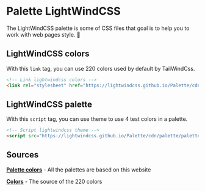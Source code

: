 # Palette LightWindCSS

The LightWindCSS palette is some of CSS files that goal is to help you to work with web pages style. 🎨

## LightWindCSS colors

With this `link` tag, you can use 220 colors used by default by TailWindCss.

```html
<!-- Link lightwindcss colors -->
<link rel="stylesheet" href="https://lightwindcss.github.io/Palette/cdn/colors.css">
```

## LightWindCSS palette

With this `script` tag, you can use theme to use 4 test colors in a palette.

```html
<!-- Script lightwindcss theme -->
<script src="https://lightwindcss.github.io/Palette/cdn/palette/palette.js" type="module"></script>
```

## Sources

**[Palette colors](https://colorhunt.co/)** - All the palettes are based on this website

**[Colors](https://tailwindcss.com/)** - The source of the 220 colors
